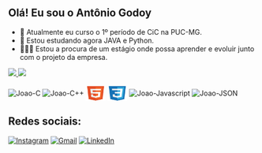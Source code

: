 ## Olá! Eu sou o Antônio Godoy
- 🔭 Atualmente eu curso o 1º período de CiC na PUC-MG.
- 🌱 Estou estudando agora JAVA e Python.
- 🧑‍🤝‍🧑 Estou a procura de um estágio onde possa aprender e evoluir junto com o projeto da empresa.

<div align="center" style="display: flex; gap: 20px;">
  <a href="https://github.com/antoniogodoy10">
    <img height="160em" src="https://github-readme-stats.vercel.app/api?username=antoniogodoy10&show_icons=true&theme=radical&include_all_commits=true&count_private=true"/>
    <img height="160em" src="https://github-readme-stats.vercel.app/api/top-langs/?username=antoniogodoy10&layout=compact&langs_count=6&theme=radical&hide=procfile"/>
  </a>
</div>


<div style="display: inline_block"><br>
  <img align="center" alt="Joao-C" height="30" width="40" src="https://cdn.jsdelivr.net/gh/devicons/devicon@latest/icons/c/c-original.svg">
  <img align="center" alt="Joao-C++" height="30" width="40" src="https://cdn.jsdelivr.net/gh/devicons/devicon@latest/icons/cplusplus/cplusplus-plain.svg">
  <img align="center" alt="Joao-HTML" height="30" width="40" src="https://raw.githubusercontent.com/devicons/devicon/master/icons/html5/html5-original.svg">
  <img align="center" alt="Joao-CSS" height="30" width="40" src="https://raw.githubusercontent.com/devicons/devicon/master/icons/css3/css3-original.svg">
  <img align="center" alt="Joao-Javascript" height="30" width="40" src="https://cdn.jsdelivr.net/gh/devicons/devicon@latest/icons/javascript/javascript-original.svg">
  <img align="center" alt="Joao-JSON" height="30" width="40" src="https://cdn.jsdelivr.net/gh/devicons/devicon@latest/icons/json/json-plain.svg">
</div>

## Redes sociais:
[![Instagram](https://img.shields.io/badge/-Instagram-%23E4405F?style=for-the-badge&logo=instagram&logoColor=white)](https://instagram.com/_antoniogodoy_)
[![Gmail](https://img.shields.io/badge/-Gmail-%23333?style=for-the-badge&logo=gmail&logoColor=white)](mailto:godoyantonio735@gmail.com)
[![LinkedIn](https://img.shields.io/badge/-LinkedIn-%230077B5?style=for-the-badge&logo=linkedin&logoColor=white)](https://www.linkedin.com/in/joão-lemos-738a14350/)
